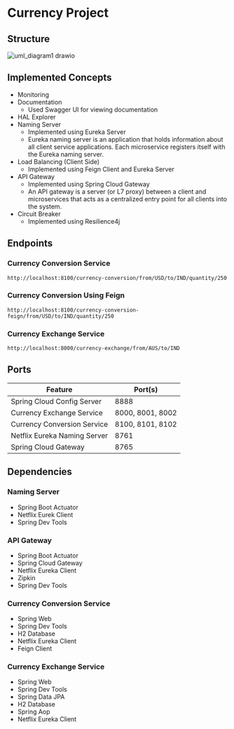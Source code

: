 # Currency Project
## Structure
![uml_diagram1 drawio](https://github.com/NarendranathReddyMaddikeri2007/Currency-Project/assets/93245481/c15b5086-04bd-4629-b831-371db414bf1c)
## Implemented Concepts
  + Monitoring
  + Documentation 
    - Used Swagger UI for viewing documentation
  + HAL Explorer
  + Naming Server 
    - Implemented using Eureka Server
    - Eureka naming server is an application that holds information about all client service applications. Each microservice registers itself with the Eureka naming server.
  + Load Balancing (Client Side)
    - Implemented using Feign Client and Eureka Server
  + API Gateway
    - Implemented using Spring Cloud Gateway
    - An API gateway is a server (or L7 proxy) between a client and microservices that acts as a centralized entry point for all clients into the system. 
  + Circuit Breaker
    - Implemented using Resilience4j

## Endpoints
### Currency Conversion Service
```
http://localhost:8100/currency-conversion/from/USD/to/IND/quantity/250
```
### Currency Conversion Using Feign
```
http://localhost:8100/currency-conversion-feign/from/USD/to/IND/quantity/250
```
### Currency Exchange Service
```
http://localhost:8000/currency-exchange/from/AUS/to/IND
```  

## Ports

| Feature | Port(s) |
| ------ | ----------- |
| Spring Cloud Config Server  | 8888 |
| Currency Exchange Service | 8000, 8001, 8002 |
| Currency Conversion Service    | 8100, 8101, 8102 |
| Netflix Eureka Naming Server  | 8761 |
| Spring Cloud Gateway | 8765 |

## Dependencies
### Naming Server
+ Spring Boot Actuator
+ Netflix Eurek Client
+ Spring Dev Tools

### API Gateway
+ Spring Boot Actuator
+ Spring Cloud Gateway
+ Netflix Eureka Client
+ Zipkin
+ Spring Dev Tools

### Currency Conversion Service
+ Spring Web
+ Spring Dev Tools
+ H2 Database
+ Netflix Eureka Client
+ Feign Client

### Currency Exchange Service
+ Spring Web
+ Spring Dev Tools
+ Spring Data JPA
+ H2 Database
+ Spring Aop
+ Netflix Eureka Client


